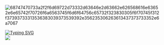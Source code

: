![68747470733a2f2f6d69722d73332d63646e2d63662e626568616e63652e6e65742f70726f6a6563745f6d6f64756c65732f323830305f6f70745f312f37393733313536383039373539392e356235306263613437373733352e6a7067](https://github.com/hOMie03/hOMie03/assets/98145765/9101239a-4b33-4585-940e-3dc2c20c3052)

[![Typing SVG](https://readme-typing-svg.demolab.com?font=Fira+Code&pause=1000&random=false&width=435&lines=hey+there%2C+i'm+om+%3A\);check+out+my+stuff!)](https://git.io/typing-svg)
<br>
![](https://komarev.com/ghpvc/?username=hOMie03&style=for-the-badge)
